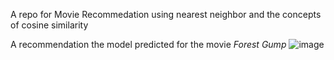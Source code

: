 A repo for Movie Recommedation using nearest neighbor and the concepts of cosine similarity

A recommendation the model predicted for the movie *Forest Gump*
![image](https://user-images.githubusercontent.com/60751635/119705507-74cde100-be76-11eb-9136-7c42326bb611.png)

